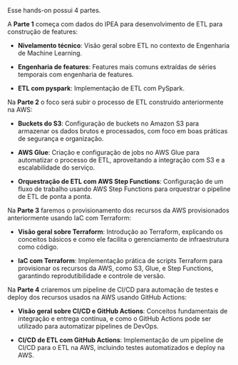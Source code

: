 Esse hands-on possui 4 partes.

A **Parte 1** começa com dados do IPEA para desenvolvimento de ETL para construção de features:

- **Nivelamento técnico**: Visão geral sobre ETL no contexto de Engenharia de Machine Learning.
  
- **Engenharia de features**: Features mais comuns extraídas de séries temporais com engenharia de features.
  
- **ETL com pyspark**: Implementação de ETL com PySpark.

Na **Parte 2** o foco será subir o processo de ETL construído anteriormente na AWS:

- **Buckets do S3**: Configuração de buckets no Amazon S3 para armazenar os dados brutos e processados, com foco em boas práticas de segurança e organização.

- **AWS Glue**: Criação e configuração de jobs no AWS Glue para automatizar o processo de ETL, aproveitando a integração com S3 e a escalabilidade do serviço.

- **Orquestração de ETL com AWS Step Functions**: Configuração de um fluxo de trabalho usando AWS Step Functions para orquestrar o pipeline de ETL de ponta a ponta.

Na **Parte 3** faremos o provisionamento dos recursos da AWS provisionados anteriormente usando IaC com Terraform:

- **Visão geral sobre Terraform**: Introdução ao Terraform, explicando os conceitos básicos e como ele facilita o gerenciamento de infraestrutura como código.

- **IaC com Terraform**: Implementação prática de scripts Terraform para provisionar os recursos da AWS, como S3, Glue, e Step Functions, garantindo reprodutibilidade e controle de versão.

Na **Parte 4** criaremos um pipeline de CI/CD para automação de testes e deploy dos recursos usados na AWS usando GitHub Actions:

- **Visão geral sobre CI/CD e GitHub Actions**: Conceitos fundamentais de integração e entrega contínua, e como o GitHub Actions pode ser utilizado para automatizar pipelines de DevOps.

- **CI/CD de ETL com GitHub Actions**: Implementação de um pipeline de CI/CD para o ETL na AWS, incluindo testes automatizados e deploy na AWS.
```
